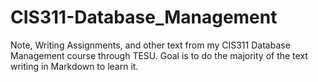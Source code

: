 # CIS311-Database_Management
Note, Writing Assignments, and other text from my CIS311 Database Management course through TESU. Goal is to do the majority of the text writing in Markdown to learn it. 
